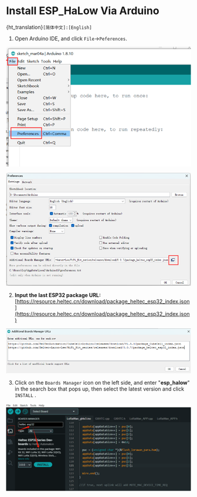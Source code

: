 # Install ESP_HaLow Via Arduino

{ht_translation}`[简体中文]:[English]`

1. Open Arduino IDE, and click `File`->`Peferences`.

  ![](img/quick_start/01.png)

  ![](img/quick_start/02.png)

2. **Input the last ESP32 package URL:** [https://resource.heltec.cn/download/package_heltec_esp32_index.json](https://resource.heltec.cn/download/package_heltec_esp32_index.json)

  ![](img/quick_start/03.png)

3. Click on the `Boards Manager` icon on the left side, and enter "**esp_halow**" in the search box that pops up, then select the latest version and click `INSTALL`	.

  ![](img/quick_start/05.png)
